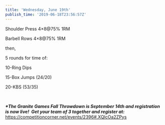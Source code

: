 ```yaml
---
title: 'Wednesday, June 19th'
publish_time: '2019-06-18T23:56:57Z'
---
```


Shoulder Press 4×8\@75% 1RM

Barbell Rows 4×8\@75% 1RM

then,

5 rounds for time of:

10-Ring Dips

15-Box Jumps (24/20)

20-KBS (53/35)

 

***\*The Granite Games Fall Throwdown is September 14th and registration
is now live!  Get your team of 3 together and register at:***
<https://competitioncorner.net/events/2396#.XQlcOa2ZPys>
